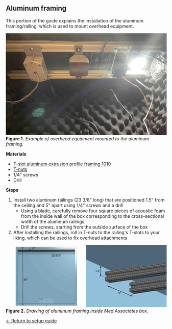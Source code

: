 ## Aluminum framing

This portion of the guide explains the installation of the aluminum
framing/railing, which is used to mount overhead equipment.

![Example of aluminum framing inside Med Associates box](https://raw.githubusercontent.com/GergelyTuri/chronicSleepRecordings/master/images/aluminum-framing.jpg)
**Figure 1.** _Example of overhead equipment mounted to the aluminum framing._

**Materials**
- [T-slot aluminum extrusion profile framing 1010](https://8020.net/1010.html)
- [T-nuts](https://8020.net/3313.html)
- 1/4" screws
- Drill

**Steps**
1. Install two aluminum railings (23 3/8" long) that are positioned 1.5" from
   the ceiling and 5" apart using 1/4" screws and a drill
    * Using a blade, carefully remove four square pieces of acoustic foam from the inside wall of
      the box corresponding to the cross-sectional width of the aluminum railings
    * Drill the screws, starting from the outside surface of the box
2. After installing the railings, roll in T-nuts to the railing's T-slots to
   your liking, which can be used to fix overhead attachments

![Drawing of aluminum framing inside Med Associates box](https://raw.githubusercontent.com/GergelyTuri/chronicSleepRecordings/master/images/modified-box-drawing.jpg)
**Figure 2.** _Drawing of aluminum framing inside Med Associates box._

[← Return to setup guide](../readme.md#setup-guide)